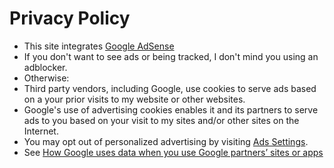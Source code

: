 # Privacy Policy

- This site integrates [Google AdSense](https://www.google.com/adsense)
- If you don't want to see ads or being tracked, I don't mind you using an adblocker.
- Otherwise:
- Third party vendors, including Google, use cookies to serve ads based on a your prior visits to my website or other websites.
- Google's use of advertising cookies enables it and its partners to serve ads to you based on your visit to my sites and/or other sites on the Internet.
- You may opt out of personalized advertising by visiting [Ads Settings](https://www.google.com/settings/ads).
- See [How Google uses data when you use Google partners’ sites or apps](http://www.google.com/policies/privacy/partners/)
